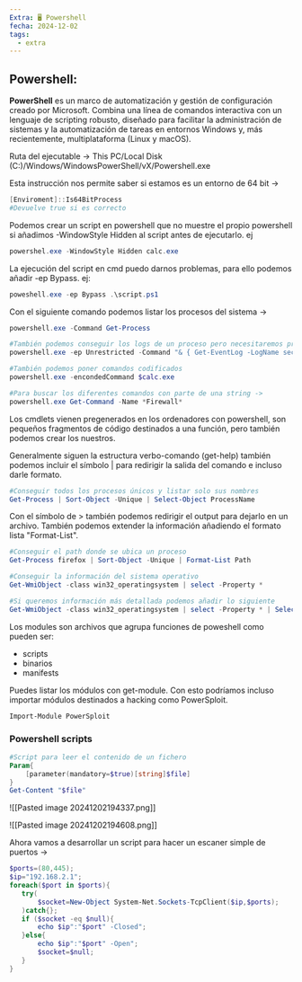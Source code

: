 ```yaml
---
Extra: 🖥️ Powershell
fecha: 2024-12-02
tags:
  - extra
---
```


## Powershell:

**PowerShell** es un marco de automatización y gestión de configuración creado por Microsoft. Combina una línea de comandos interactiva con un lenguaje de scripting robusto, diseñado para facilitar la administración de sistemas y la automatización de tareas en entornos Windows y, más recientemente, multiplataforma (Linux y macOS).

Ruta del ejecutable -> This PC/Local Disk (C:)/Windows/WindowsPowerShell/vX/Powershell.exe

Esta instrucción nos permite saber si estamos es un entorno de 64 bit ->

```Powershell
[Enviroment]::Is64BitProcess
#Devuelve true si es correcto
```

Podemos crear un script en powershell que no muestre el propio powershell si añadimos -WindowStyle Hidden al script antes de ejecutarlo. ej

```powershell
powershel.exe -WindowStyle Hidden calc.exe
```

La ejecución del script en cmd puedo darnos problemas, para ello podemos añadir -ep Bypass. ej:

```Powershell
poweshell.exe -ep Bypass .\script.ps1
```

Con el siguiente comando podemos listar los procesos del sistema ->

```powershell
powershell.exe -Command Get-Process

#También podemos conseguir los logs de un proceso pero necesitaremos privilegios elevados...
powershell.exe -ep Unrestricted -Command "& { Get-EventLog -LogName security }"

#También podemos poner comandos codificados
powershell.exe -encondedCommand $calc.exe

#Para buscar los diferentes comandos con parte de una string ->
powershell.exe Get-Command -Name *Firewall*
```

Los cmdlets vienen pregenerados en los ordenadores con powershell, son pequeños fragmentos de código destinados a una función, pero también podemos crear los nuestros.

Generalmente siguen la estructura verbo-comando (get-help) también podemos incluir el símbolo | para redirigir la salida del comando e incluso darle formato.

```powershell
#Conseguir todos los procesos únicos y listar solo sus nombres
Get-Process | Sort-Object -Unique | Select-Object ProcessName
```

Con el símbolo de > también podemos redirigir el output para dejarlo en un archivo. También podemos extender la información añadiendo el formato lista "Format-List".

```powershell
#Conseguir el path donde se ubica un proceso
Get-Process firefox | Sort-Object -Unique | Format-List Path
```

```powershell
#Conseguir la información del sistema operativo
Get-WmiObject -class win32_operatingsystem | select -Property *

#Si queremos información más detallada podemos añadir lo siguiente
Get-WmiObject -class win32_operatingsystem | select -Property * | Select-Object version
```

Los modules son archivos que agrupa funciones de poweshell como pueden ser:
- scripts
- binarios
- manifests

Puedes listar los módulos con get-module. Con esto podríamos incluso importar módulos destinados a hacking como PowerSploit.

`Import-Module PowerSploit`

### Powershell scripts

```powershell
#Script para leer el contenido de un fichero
Param{
	[parameter(mandatory=$true)[string]$file]
}
Get-Content "$file"
```

![[Pasted image 20241202194337.png]]

![[Pasted image 20241202194608.png]]

Ahora vamos a desarrollar un script para hacer un escaner simple de puertos ->

 ```powershell
$ports=(80,445);
$ip="192.168.2.1";
foreach($port in $ports){
	try(
		$socket=New-Object System-Net.Sockets-TcpClient($ip,$ports);
	)catch{};
	if ($socket -eq $null){
		echo $ip":"$port" -Closed";
	}else{
		echo $ip":"$port" -Open"; 
		$socket=$null;
	}
}
```

